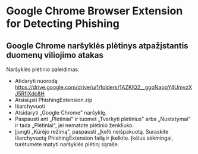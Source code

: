 # Google Chrome Browser Extension for Detecting Phishing
## Google Chrome naršyklės plėtinys atpažįstantis duomenų viliojimo atakas

Naršyklės plėtinio paleidimas:
- Atidaryti nuorodą https://drive.google.com/drive/u/1/folders/1AZKlQ2__ggoNapqY4UmvzXJ5RfIXdc8H
- Atsisiųsti PhishingExtension.zip
- Išarchyvuoti
- Atsidaryti „Google Chrome" naršyklę.
- Paspausti ant „Plėtiniai" ir tuomet „Tvarkyti plėtinius" arba „Nustatymai" ir tada „Plėtiniai", jei nematote plėtinio ženkliuko.
- Įjungti „Kūrėjo režimą", paspausti „Įkelti neišpakuotą. Suraskite išarchyvuotą PhishingExtension failą ir įkelkite. Įkėlus sėkmingai, turėtumėte matyti naršyklės plėtinį sąraše.
